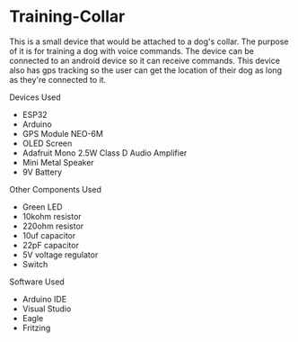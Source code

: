 # Training-Collar

This is a small device that would be attached to a dog's collar. The purpose of it is for training a dog with voice commands. The device can be connected to an android device so it can receive commands. This device also has gps tracking so the user can get the location of their dog as long as they're connected to it.

Devices Used
- ESP32
- Arduino
- GPS Module NEO-6M
- OLED Screen
- Adafruit Mono 2.5W Class D Audio Amplifier
- Mini Metal Speaker
- 9V Battery

Other Components Used
- Green LED
- 10kohm resistor
- 220ohm resistor
- 10uf capacitor
- 22pF capacitor
- 5V voltage regulator
- Switch

Software Used
- Arduino IDE
- Visual Studio
- Eagle
- Fritzing
